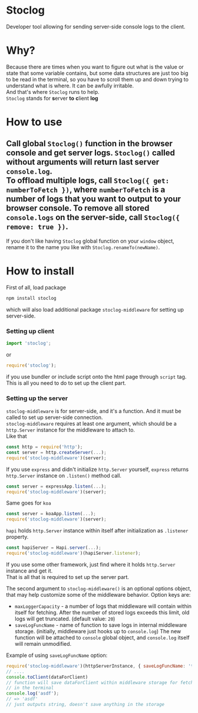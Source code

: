 # Stoclog
Developer tool allowing for sending server-side console logs to the client.

# Why?
Because there are times when you want to figure out what is the value or state that some variable contains, but some data structures are just too big to be read in the terminal, so you have to scroll them up and down trying to understand what is where. It can be awfully irritable.  
And that's where ```Stoclog``` runs to help.  
```Stoclog``` stands for **s**erver **to** **c**lient **log**

# How to use
Call global ```Stoclog()``` function in the browser console and get server logs.
```Stoclog()``` called without arguments will return last server ```console.log```.  
To offload multiple logs, call ```Stoclog({ get: numberToFetch })```, where ```numberToFetch``` is a number of logs that you want to output to your browser console.
To remove all stored ```console.logs``` on the server-side, call ```Stoclog({ remove: true })```.  
---

If you don't like having ```Stoclog``` global function on your ```window``` object, rename it to the name you like with ```Stoclog.renameTo(newName)```.


# How to install
First of all, load package
```js
npm install stoclog
```
which will also load additional package ```stoclog-middleware``` for setting up server-side.  
### Setting up client

```js
import 'stoclog';
```

or

```js
require('stoclog');
```
if you use bundler or include script onto the html page through ```script``` tag.
This is all you need to do to set up the client part.

### Setting up the server
```stoclog-middleware``` is for server-side, and it's a function. And it must be called to set up server-side connection.  
```stoclog-middleware``` requires at least one argument, which should be a ```http.Server``` instance for the middleware to attach to.  
Like that
```js
const http = require('http');
const server = http.createServer(...);
require('stoclog-middleware')(server);
```
If you use ```express``` and didn't initialize ```http.Server``` yourself, ```express``` returns ```http.Server``` instance on ```.listen()``` method call.
```js
const server = expressApp.listen(...);
require('stoclog-middleware')(server);
```
Same goes for ```koa```
```js
const server = koaApp.listen(...);
require('stoclog-middleware')(server);
```
```hapi``` holds ```http.Server``` instance within itself after initialization as ```.listener``` property.
```js
const hapiServer = Hapi.server(...);
require('stoclog-middleware')(hapiServer.listener);
```
If you use some other framework, just find where it holds ```http.Server``` instance and get it.  
That is all that is required to set up the server part.

The second argument to ```stoclog-middleware()``` is an optional options object, that may help customize some of the middleware behavior.
Option keys are:
* ```maxLoggerCapacity``` - a number of logs that middleware will contain within itself for fetching. After the number of stored logs exceeds this limit, old logs will get truncated. (default value: ```20```)
* ```saveLogFuncName``` - name of function to save logs in internal middleware storage. (initially, middleware just hooks up to ```console.log```) The new function will be attached to ```console``` global object, and ```console.log``` itself will remain unmodified. 

Example of using ```saveLogFuncName``` option:
```js
require('stoclog-middleware')(httpServerInstance, { saveLogFuncName: 'toClient' });
// ....
console.toClient(dataForClient)
// function will save dataForClient within middleware storage for fetching, but doesn't output anything
// in the terminal
console.log('asdf');
// => 'asdf'
// just outputs string, doesn't save anything in the storage
```
